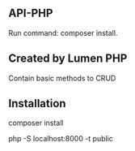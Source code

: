 ## API-PHP

Run command:
    composer install.
    
## Created by Lumen PHP

Contain basic methods to CRUD

## Installation

composer install

php -S localhost:8000 -t public
